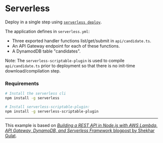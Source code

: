 # Serverless

Deploy in a single step using [`serverless deploy`](https://serverless.com/framework/docs/providers/aws/guide/deploying/).

The application defines in `serverless.yml`:

- Three exported handler functions list/get/submit in `api/candidate.ts`.
- An API Gateway endpoint for each of these functions.
- A DynamodDB table "candidates".

Note: The `serverless-scriptable-plugin` is used to compile `api/candidate.ts` prior to deployment
so that there is no init-time download/compilation step.

### Requirements

```sh
# Install the serverless cli
npm install -g serverless

# Install serverless-scriptable-plugin:
npm install -g serverless-scriptable-plugin
```

---

This example is based on [_Building a REST API in Node.js with AWS Lambda, API Gateway, DynamoDB, and Serverless Framework_ blogpost by Shekhar Gulat](https://serverless.com/blog/node-rest-api-with-serverless-lambda-and-dynamodb/).
